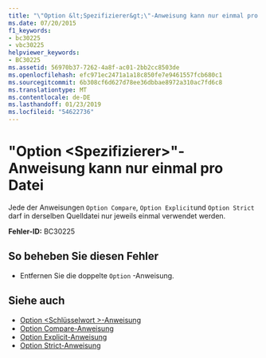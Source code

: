 ```yaml
---
title: "\"Option &lt;Spezifizierer&gt;\"-Anweisung kann nur einmal pro Datei"
ms.date: 07/20/2015
f1_keywords:
- bc30225
- vbc30225
helpviewer_keywords:
- BC30225
ms.assetid: 56970b37-7262-4a8f-ac01-2bb2cc8503de
ms.openlocfilehash: efc971ec2471a1a18c850fe7e9461557fcb680c1
ms.sourcegitcommit: 6b308cf6d627d78ee36dbbae8972a310ac7fd6c8
ms.translationtype: MT
ms.contentlocale: de-DE
ms.lasthandoff: 01/23/2019
ms.locfileid: "54622736"
---
```

# <a name="option-ltspecifiergt-statement-can-only-appear-once-per-file"></a>"Option &lt;Spezifizierer&gt;"-Anweisung kann nur einmal pro Datei
Jede der Anweisungen `Option Compare`, `Option Explicit`und `Option Strict` darf in derselben Quelldatei nur jeweils einmal verwendet werden.  
  
 **Fehler-ID:** BC30225  
  
## <a name="to-correct-this-error"></a>So beheben Sie diesen Fehler  
  
-   Entfernen Sie die doppelte `Option` -Anweisung.  
  
## <a name="see-also"></a>Siehe auch
- [Option \<Schlüsselwort >-Anweisung](../../visual-basic/language-reference/statements/option-keyword-statement.md)
- [Option Compare-Anweisung](../../visual-basic/language-reference/statements/option-compare-statement.md)
- [Option Explicit-Anweisung](../../visual-basic/language-reference/statements/option-explicit-statement.md)
- [Option Strict-Anweisung](../../visual-basic/language-reference/statements/option-strict-statement.md)
